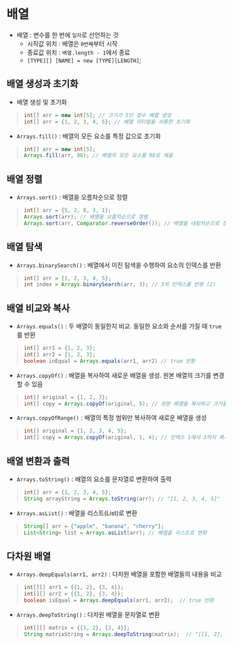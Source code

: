 # 배열
- 배열 : 변수를 한 번에 `일자`로 선언하는 것
    - 시작값 위치 : 배열은 `0번째`부터 시작
    - 종료값 위치 : `배열.length - 1`에서 종료
    - `[TYPE][] [NAME] = new [TYPE][LENGTH]`;

## 배열 생성과 초기화
- 배열 생성 및 초기화
> ```java
> int[] arr = new int[5]; // 크기가 5인 정수 배열 생성
> int[] arr = {1, 2, 3, 4, 5}; // 배열 리터럴을 사용한 초기화
> ```

- `Arrays.fill()` : 배열의 모든 요소를 특정 값으로 초기화
> ```java
> int[] arr = new int[5];       
> Arrays.fill(arr, 98); // 배열의 모든 요소를 98로 채움
> ```

## 배열 정렬
- `Arrays.sort()` : 배열을 오름차순으로 정렬
> ```java
> int[] arr = {5, 2, 8, 3, 1};
> Arrays.sort(arr); // 배열을 오름차순으로 정렬
> Arrays.sort(arr, Comparator.reverseOrder()); // 배열을 내림차순으로 정렬
> ```

## 배열 탐색
- `Arrays.binarySearch()` : 배열에서 이진 탐색을 수행하여 요소의 인덱스를 반환
> ```java
> int[] arr = {1, 2, 3, 4, 5};
> int index = Arrays.binarySearch(arr, 3); // 3의 인덱스를 반환 (2)
> ```

## 배열 비교와 복사
- `Arrays.equals()` : 두 배열이 동일한지 비교. 동일한 요소와 순서를 가질 때 `true`를 반환
> ```java
> int[] arr1 = {1, 2, 3};
> int[] arr2 = {1, 2, 3};
> boolean inEqual = Arrays.equals(arr1, arr2) // true 반환
> ```

- `Arrays.copyOf()` : 배열을 복사하여 새로운 배열을 생성. 원본 배열의 크기를 변경 할 수 있음
> ```java
> int[] original = {1, 2, 3};
> int[] copy = Arrays.copyOf(original, 5); // 원본 배열을 복사하고 크기를 5로 변경
> ```

- `Arrays.copyOfRange()` : 배열의 특정 범위만 복사하여 새로운 배열을 생성
> ```java
> int[] original = {1, 2, 3, 4, 5};
> int[] copy = Arrays.copyOf(original, 1, 4); // 인덱스 1에서 3까지 복사
> ```

## 배열 변환과 출력
- `Arrays.toString()` : 배열의 요소를 문자열로 변환하여 출력
> ```java
> int[] arr = {1, 2, 3, 4, 5};
> String arrayString = Arrays.toString(arr); // "[1, 2, 3, 4, 5]"
> ```

- `Arrays.asList()` : 배열을 리스트(List)로 변환
> ```java
> String[] arr = {"apple", "banana", "cherry"};
> List<String> list = Arrays.asList(arr); // 배열을 리스트로 변환
> ```

## 다차원 배열
- `Arrays.deepEquals(arr1, arr2)` : 다차원 배열을 포함한 배열들의 내용을 비교
> ```java
> int[][] arr1 = {{1, 2}, {3, 4}};
> int[][] arr2 = {{1, 2}, {3, 4}};
> boolean isEqual = Arrays.deepEquals(arr1, arr2);  // true 반환
> ```

- `Arrays.deepToString()` : 다차원 배열을 문자열로 변환
> ```java
> int[][] matrix = {{1, 2}, {3, 4}};
> String matrixString = Arrays.deepToString(matrix);  // "[[1, 2], [3, 4]]"
> ```